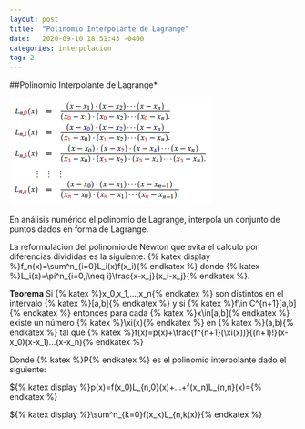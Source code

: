 ```yaml
---
layout: post
title:  "Polinomio Interpolante de Lagrange"
date:   2020-09-10 18:51:43 -0400
categories: interpolacion
tag: 2
---
```


##Polinomio Interpolante de Lagrange*

![lagrange](/assets/images/lagrange.png)

En análisis numérico el polinomio de Lagrange, interpola un conjunto de puntos dados en forma de Lagrange.

La reformulación del polinomio de Newton que evita el calculo por diferencias divididas es la siguiente: 
{% katex display %}f_n(x)=\sum^n_{i=0}L_i(x)f(x_i){% endkatex %} 
donde {% katex %}L_i(x)=\pi^n_{i=0,j\neq i}\frac{x-x_j}{x_i-x_j}{% endkatex %}.

**Teorema**
Si {% katex %}x_0,x_1,...,x_n{% endkatex %} son distintos en el intervalo {% katex %}[a,b]{% endkatex %} y si  {% katex %}f\in C^{n+1}[a,b]{% endkatex %} entonces para cada {% katex %}x\in[a,b]{% endkatex %} existe un número {% katex %}\xi(x){% endkatex %} en {% katex %}(a,b){% endkatex %} tal que {% katex %}f(x)=p(x)+\frac{f^{n+1}(\xi(x))}{(n+1)!}(x-x_0)(x-x_1)...(x-x_n){% endkatex %}

Donde {% katex %}P{% endkatex %} es el polinomio interpolante dado el siguiente: 

${% katex display %}p(x)=f(x_0)L_{n,0}(x)+...+f(x_n)L_{n,n}(x)={% endkatex %}

${% katex display %}\sum^n_{k=0}f(x_k)L_{n,k(x)}{% endkatex %}

